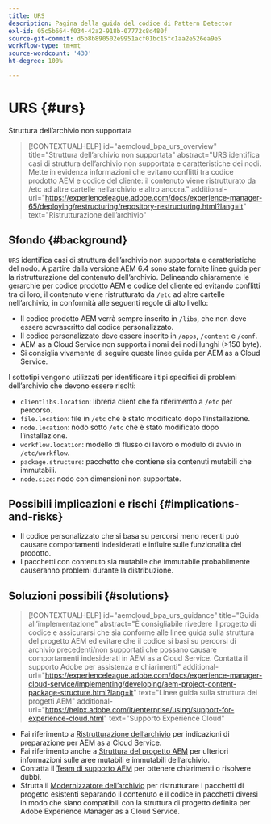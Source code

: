 ```yaml
---
title: URS
description: Pagina della guida del codice di Pattern Detector
exl-id: 05c5b664-f034-42a2-918b-07772c8d480f
source-git-commit: d5b8b890502e9951acf01bc15fc1aa2e526ea9e5
workflow-type: tm+mt
source-wordcount: '430'
ht-degree: 100%

---
```


# URS {#urs}

Struttura dell’archivio non supportata

>[!CONTEXTUALHELP]
>id="aemcloud_bpa_urs_overview"
>title="Struttura dell’archivio non supportata"
>abstract="URS identifica casi di struttura dell’archivio non supportata e caratteristiche dei nodi. Mette in evidenza informazioni che evitano conflitti tra codice prodotto AEM e codice del cliente: il contenuto viene ristrutturato da /etc ad altre cartelle nell’archivio e altro ancora."
>additional-url="https://experienceleague.adobe.com/docs/experience-manager-65/deploying/restructuring/repository-restructuring.html?lang=it" text="Ristrutturazione dell’archivio"

## Sfondo {#background}

`URS` identifica casi di struttura dell’archivio non supportata e caratteristiche del nodo. A partire dalla versione AEM 6.4 sono state fornite linee guida per la ristrutturazione del contenuto dell’archivio. Delineando chiaramente le gerarchie per codice prodotto AEM e codice del cliente ed evitando conflitti tra di loro, il contenuto viene ristrutturato da `/etc` ad altre cartelle nell’archivio, in conformità alle seguenti regole di alto livello:

* Il codice prodotto AEM verrà sempre inserito in `/libs`, che non deve essere sovrascritto dal codice personalizzato.
* Il codice personalizzato deve essere inserito in `/apps`, `/content` e `/conf`.
* AEM as a Cloud Service non supporta i nomi dei nodi lunghi (>150 byte).
* Si consiglia vivamente di seguire queste linee guida per AEM as a Cloud Service.

I sottotipi vengono utilizzati per identificare i tipi specifici di problemi dell’archivio che devono essere risolti:
* `clientlibs.location`: libreria client che fa riferimento a `/etc` per percorso.
* `file.location`: file in `/etc` che è stato modificato dopo l’installazione.
* `node.location`: nodo sotto `/etc` che è stato modificato dopo l’installazione.
* `workflow.location`: modello di flusso di lavoro o modulo di avvio in `/etc/workflow`.
* `package.structure`: pacchetto che contiene sia contenuti mutabili che immutabili.
* `node.size`: nodo con dimensioni non supportate.

## Possibili implicazioni e rischi {#implications-and-risks}

* Il codice personalizzato che si basa su percorsi meno recenti può causare comportamenti indesiderati e influire sulle funzionalità del prodotto.
* I pacchetti con contenuto sia mutabile che immutabile probabilmente causeranno problemi durante la distribuzione.

## Soluzioni possibili {#solutions}

>[!CONTEXTUALHELP]
>id="aemcloud_bpa_urs_guidance"
>title="Guida all’implementazione"
>abstract="È consigliabile rivedere il progetto di codice e assicurarsi che sia conforme alle linee guida sulla struttura del progetto AEM ed evitare che il codice si basi su percorsi di archivio precedenti/non supportati che possano causare comportamenti indesiderati in AEM as a Cloud Service. Contatta il supporto Adobe per assistenza e chiarimenti"
>additional-url="https://experienceleague.adobe.com/docs/experience-manager-cloud-service/implementing/developing/aem-project-content-package-structure.html?lang=it" text="Linee guida sulla struttura dei progetti AEM"
>additional-url="https://helpx.adobe.com/it/enterprise/using/support-for-experience-cloud.html" text="Supporto Experience Cloud"

* Fai riferimento a [Ristrutturazione dell’archivio](https://experienceleague.adobe.com/docs/experience-manager-65/deploying/restructuring/repository-restructuring.html?lang=it) per indicazioni di preparazione per AEM as a Cloud Service.
* Fai riferimento anche a [Struttura del progetto AEM](https://experienceleague.adobe.com/docs/experience-manager-cloud-service/implementing/developing/aem-project-content-package-structure.html?lang=it) per ulteriori informazioni sulle aree mutabili e immutabili dell’archivio.
* Contatta il [Team di supporto AEM](https://helpx.adobe.com/it/enterprise/using/support-for-experience-cloud.html) per ottenere chiarimenti o risolvere dubbi.
* Sfrutta il [Modernizzatore dell’archivio](https://experienceleague.adobe.com/docs/experience-manager-cloud-service/moving/refactoring-tools/repo-modernizer.html?lang=it#refactoring-tools) per ristrutturare i pacchetti di progetto esistenti separando il contenuto e il codice in pacchetti diversi in modo che siano compatibili con la struttura di progetto definita per Adobe Experience Manager as a Cloud Service.
